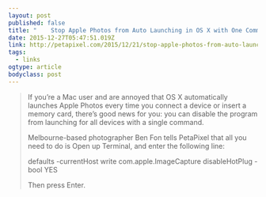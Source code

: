 ```yaml
---
layout: post 
published: false 
title: "    Stop Apple Photos from Auto Launching in OS X with One Command" 
date: 2015-12-27T05:47:51.019Z 
link: http://petapixel.com/2015/12/21/stop-apple-photos-from-auto-launching-in-os-x-with-one-command/ 
tags:
  - links
ogtype: article 
bodyclass: post 
---
```


> If you’re a Mac user and are annoyed that OS X automatically launches Apple Photos every time you connect a device or insert a memory card, there’s good news for you: you can disable the program from launching for all devices with a single command.
> 
> Melbourne-based photographer Ben Fon tells PetaPixel that all you need to do is Open up Terminal, and enter the following line:
> 
> defaults -currentHost write com.apple.ImageCapture disableHotPlug -bool YES
> 
> Then press Enter.